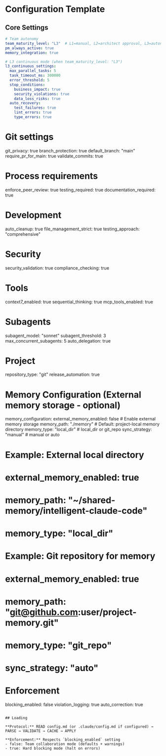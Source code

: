 # Configuration Template

## Core Settings

```yaml
# Team autonomy
team_maturity_level: "L3"  # L1=manual, L2=architect approval, L3=autonomous
pm_always_active: true
memory_integration: true

# L3 continuous mode (when team_maturity_level: "L3")
l3_continuous_settings:
  max_parallel_tasks: 5
  task_timeout_ms: 300000
  error_threshold: 5
  stop_conditions:
    business_impact: true
    security_violations: true
    data_loss_risks: true
  auto_recovery:
    test_failures: true
    lint_errors: true
    type_errors: true
```

# Git settings
git_privacy: true
branch_protection: true
default_branch: "main"
require_pr_for_main: true
validate_commits: true

# Process requirements
enforce_peer_review: true
testing_required: true
documentation_required: true

# Development
auto_cleanup: true
file_management_strict: true
testing_approach: "comprehensive"

# Security
security_validation: true
compliance_checking: true

# Tools
context7_enabled: true
sequential_thinking: true
mcp_tools_enabled: true

# Subagents
subagent_model: "sonnet"
subagent_threshold: 3
max_concurrent_subagents: 5
auto_delegation: true

# Project
repository_type: "git"
release_automation: true

# Memory Configuration (External memory storage - optional)
memory_configuration:
  external_memory_enabled: false     # Enable external memory storage
  memory_path: "./memory"            # Default: project-local memory directory
  memory_type: "local_dir"           # local_dir or git_repo
  sync_strategy: "manual"            # manual or auto

  # Example: External local directory
  # external_memory_enabled: true
  # memory_path: "~/shared-memory/intelligent-claude-code"
  # memory_type: "local_dir"
  
  # Example: Git repository for memory
  # external_memory_enabled: true  
  # memory_path: "git@github.com:user/project-memory.git"
  # memory_type: "git_repo"
  # sync_strategy: "auto"

# Enforcement
blocking_enabled: false
violation_logging: true
auto_correction: true
```

## Loading

**Protocol:** READ config.md (or .claude/config.md if configured) → PARSE → VALIDATE → CACHE → APPLY

**Enforcement:** Respects `blocking_enabled` setting
- false: Team collaboration mode (defaults + warnings)
- true: Hard blocking mode (halt on errors)